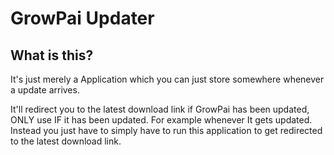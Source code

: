 # GrowPai Updater

## What is this?
It's just merely a Application which you can just store somewhere whenever a update arrives.

It'll redirect you to the latest download link if GrowPai has been updated, ONLY use IF it has been updated. For example whenever It gets updated. Instead you just have to simply have to run this application to get redirected to the latest download link.
